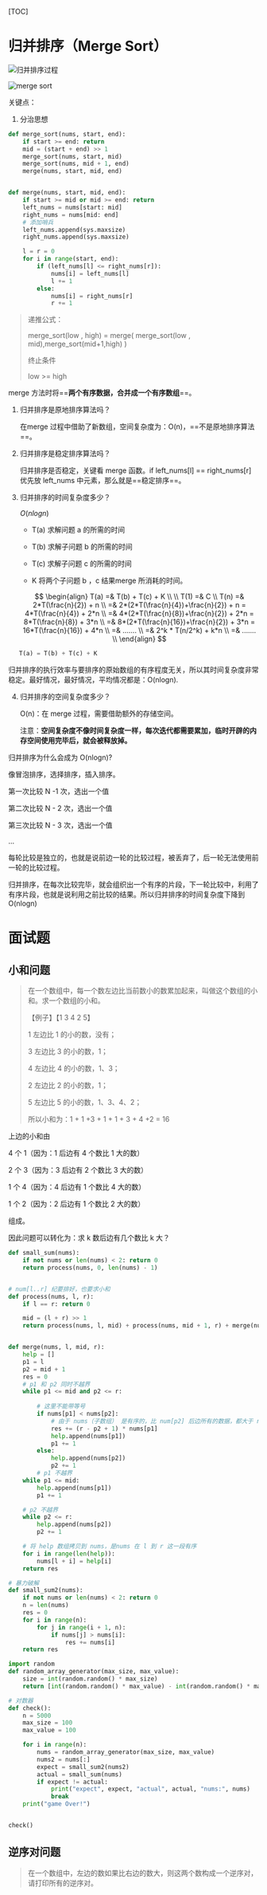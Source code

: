 [TOC]

# 归并排序（Merge Sort）

![归并排序过程](images/Merge-sort-example-300px.gif)

![merge sort](images/QQ20191024-225317@2x.png)

关键点：

1. 分治思想

```python
def merge_sort(nums, start, end):
    if start >= end: return
    mid = (start + end) >> 1
    merge_sort(nums, start, mid)
    merge_sort(nums, mid + 1, end)
    merge(nums, start, mid, end)


def merge(nums, start, mid, end):
    if start >= mid or mid >= end: return
    left_nums = nums[start: mid]
    right_nums = nums[mid: end]
    # 添加哨兵
    left_nums.append(sys.maxsize)
    right_nums.append(sys.maxsize)

    l = r = 0
    for i in range(start, end):
        if (left_nums[l] <= right_nums[r]):
            nums[i] = left_nums[l]
            l += 1
        else:
            nums[i] = right_nums[r]
            r += 1

```

> 递推公式：
>
> merge_sort(low , high) = merge( merge_sort(low , mid),merge_sort(mid+1,high) )
>
> 终止条件
>
> low >= high

merge 方法时将==**两个有序数据，合并成一个有序数组**==。

1. 归并排序是原地排序算法吗？

   在merge 过程中借助了新数组，空间复杂度为：O(n)，==不是原地排序算法==。

2. 归并排序是稳定排序算法吗？

   归并排序是否稳定，关键看 merge 函数。if left_nums[l] == right_nums[r] 优先放 left_nums 中元素，那么就是==稳定排序==。

3. 归并排序的时间复杂度多少？

   $O(nlog{n})$

   - T(a) 求解问题 a 的所需的时间

   - T(b) 求解子问题 b 的所需的时间

   - T(c) 求解子问题 c 的所需的时间

   - K 将两个子问题 b ，c 结果merge 所消耗的时间。

   $$
   \begin{align}
   T(a) =& T(b) + T(c) + K \\
   \\
   T(1) =& C \\
   T(n) =& 2*T(\frac{n}{2}) + n \\
   		 =& 2*(2*T(\frac{n}{4})+\frac{n}{2}) + n = 4*T(\frac{n}{4}) + 2*n \\
   		 =& 4*(2*T(\frac{n}{8})+\frac{n}{2}) + 2*n =  8*T(\frac{n}{8}) + 3*n \\
   	 =& 8*(2*T(\frac{n}{16})+\frac{n}{2}) + 3*n =  16*T(\frac{n}{16}) + 4*n \\
   		 =& ....... \\
   	 =& 2^k * T(n/2^k) + k*n \\
   		 =& ....... \\
   \end{align}
   $$

   

```python
   T(a) = T(b) + T(c) + K
```



   归并排序的执行效率与要排序的原始数组的有序程度无关，所以其时间复杂度非常稳定。最好情况，最好情况，平均情况都是：O(nlogn).

4. 归并排序的空间复杂度多少？

   O(n)：在 merge 过程，需要借助额外的存储空间。

   注意：**空间复杂度不像时间复杂度一样，每次迭代都需要累加，临时开辟的内存空间使用完毕后，就会被释放掉。**





归并排序为什么会成为 O(nlogn)?

像冒泡排序，选择排序，插入排序。

第一次比较 N -1 次，选出一个值

第二次比较 N - 2 次，选出一个值

第三次比较 N - 3 次，选出一个值

...

每轮比较是独立的，也就是说前边一轮的比较过程，被丢弃了，后一轮无法使用前一轮的比较过程。

归并排序，在每次比较完毕，就会组织出一个有序的片段，下一轮比较中，利用了有序片段，也就是说利用之前比较的结果。所以归并排序的时间复杂度下降到 O(nlogn)



# 面试题

## 小和问题

> 在一个数组中，每一个数左边比当前数小的数累加起来，叫做这个数组的小和。求一个数组的小和。
>
> 【例子】【1	3	4	2	5】 
>
> 1 左边比 1 的小的数，没有；
>
> 3 左边比 3 的小的数，1；
>
> 4 左边比 4 的小的数，1、3；
>
> 2 左边比 2 的小的数，1；
>
> 5 左边比 5 的小的数，1、3、4、2；
>
> 所以小和为：1 + 1 +3 + 1 + 1 + 3 + 4 +2 = 16

上边的小和由 

4 个 1（因为：1 后边有 4 个数比 1 大的数）

2 个 3（因为：3 后边有 2 个数比 3 大的数）

1 个 4（因为：4 后边有 1 个数比 4 大的数）

1 个 2（因为：2 后边有 1 个数比 2 大的数）

组成。

因此问题可以转化为：求 k 数后边有几个数比 k 大？





```python
def small_sum(nums):
    if not nums or len(nums) < 2: return 0
    return process(nums, 0, len(nums) - 1)


# num[l..r] 纪要排好，也要求小和
def process(nums, l, r):
    if l == r: return 0

    mid = (l + r) >> 1
    return process(nums, l, mid) + process(nums, mid + 1, r) + merge(nums, l, mid, r)


def merge(nums, l, mid, r):
    help = []
    p1 = l
    p2 = mid + 1
    res = 0
    # p1 和 p2 同时不越界
    while p1 <= mid and p2 <= r:
      	
        # 这里不能带等号
        if nums[p1] < nums[p2]:
          	# 由于 nums（子数组） 是有序的，比 num[p2] 后边所有的数据，都大于 nums[p1] 
            res += (r - p2 + 1) * nums[p1]
            help.append(nums[p1])
            p1 += 1
        else:
            help.append(nums[p2])
            p2 += 1
		# p1 不越界
    while p1 <= mid:
        help.append(nums[p1])
        p1 += 1

    # p2 不越界
    while p2 <= r:
        help.append(nums[p2])
        p2 += 1

    # 将 help 数组拷贝到 nums，是nums 在 l 到 r 这一段有序
    for i in range(len(help)):
        nums[l + i] = help[i]
    return res

# 暴力破解
def small_sum2(nums):
    if not nums or len(nums) < 2: return 0
    n = len(nums)
    res = 0
    for i in range(n):
        for j in range(i + 1, n):
            if nums[j] > nums[i]:
                res += nums[i]
    return res

import random
def random_array_generator(max_size, max_value):
    size = int(random.random() * max_size)
    return [int(random.random() * max_value) - int(random.random() * max_value) for _ in range(size)]

# 对数器
def check():
    n = 5000
    max_size = 100
    max_value = 100

    for i in range(n):
        nums = random_array_generator(max_size, max_value)
        nums2 = nums[:]
        expect = small_sum2(nums2)
        actual = small_sum(nums)
        if expect != actual:
            print("expect", expect, "actual", actual, "nums:", nums)
            break
    print("game Over!")


check()
```



## 逆序对问题

> 在一个数组中，左边的数如果比右边的数大，则这两个数构成一个逆序对，请打印所有的逆序对。

